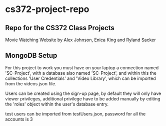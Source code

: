 # cs372-project-repo

## Repo for the CS372 Class Projects

Movie Watching Website 
by Alex Johnson, Enica King and Ryland Sacker 

## MongoDB Setup

For this project to work you must have on your laptop a connection named 'SC-Project', with a database also named 'SC-Project', and within this the collections 'User Credentials' and 'Video Library', which can be imported from the videos.json file.

Users can be created using the sign-up page, by default they will only have viewer privileges, additional privilege have to be added manually by editing the 'roles' object within the user's database entry.

test users can be imported from testUsers.json, password for all the accounts is 3